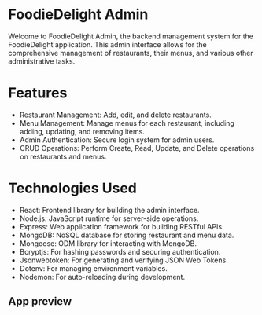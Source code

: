 # FoodieDelight Admin
Welcome to FoodieDelight Admin, the backend management system for the FoodieDelight application. This admin interface allows for the comprehensive management of restaurants, their menus, and various other administrative tasks.

# Features
*  Restaurant Management: Add, edit, and delete restaurants.
*  Menu Management: Manage menus for each restaurant, including adding, updating, and removing items.
*  Admin Authentication: Secure login system for admin users.
*  CRUD Operations: Perform Create, Read, Update, and Delete operations on restaurants and menus.

# Technologies Used
*  React: Frontend library for building the admin interface.
*  Node.js: JavaScript runtime for server-side operations.
*  Express: Web application framework for building RESTful APIs.
*  MongoDB: NoSQL database for storing restaurant and menu data.
*  Mongoose: ODM library for interacting with MongoDB.
*  Bcryptjs: For hashing passwords and securing authentication.
*  Jsonwebtoken: For generating and verifying JSON Web Tokens.
*  Dotenv: For managing environment variables.
*  Nodemon: For auto-reloading during development.

## App preview

